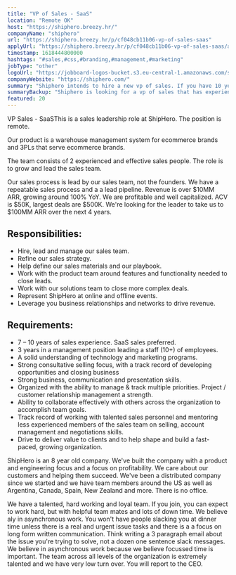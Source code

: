 ```yaml
---
title: "VP of Sales - SaaS"
location: "Remote OK"
host: "https://shiphero.breezy.hr/"
companyName: "shiphero"
url: "https://shiphero.breezy.hr/p/cf048cb11b06-vp-of-sales-saas"
applyUrl: "https://shiphero.breezy.hr/p/cf048cb11b06-vp-of-sales-saas/apply"
timestamp: 1618444800000
hashtags: "#sales,#css,#branding,#management,#marketing"
jobType: "other"
logoUrl: "https://jobboard-logos-bucket.s3.eu-central-1.amazonaws.com/shiphero"
companyWebsite: "https://shiphero.com/"
summary: "Shiphero intends to hire a new vp of sales. If you have 10 years of sales experience, consider applying."
summaryBackup: "Shiphero is looking for a vp of sales that has experience in: #sales, #css, #branding."
featured: 20
---
```


VP Sales - SaaSThis is a sales leadership role at ShipHero. The position is remote.

Our product is a warehouse management system for ecommerce brands and 3PLs that serve ecommerce brands.

The team consists of 2 experienced and effective sales people. The role is to grow and lead the sales team.

Our sales process is lead by our sales team, not the founders. We have a repeatable sales process and a a lead pipeline. Revenue is over $10MM ARR, growing around 100% YoY. We are profitable and well capitalized. ACV is $50K, largest deals are $500K. We're looking for the leader to take us to $100MM ARR over the next 4 years.

## Responsibilities:

*   Hire, lead and manage our sales team.
*   Refine our sales strategy.
*   Help define our sales materials and our playbook.
*   Work with the product team around features and functionality needed to close leads.
*   Work with our solutions team to close more complex deals.
*   Represent ShipHero at online and offline events.
*   Leverage you business relationships and networks to drive revenue.

## Requirements:

*   7 – 10 years of sales experience. SaaS sales preferred.
*   3 years in a management position leading a staff (10+) of employees.
*   A solid understanding of technology and marketing programs.
*   Strong consultative selling focus, with a track record of developing opportunities and closing business
*   Strong business, communication and presentation skills.
*   Organized with the ability to manage & track multiple priorities. Project / customer relationship management a strength.
*   Ability to collaborate effectively with others across the organization to accomplish team goals.
*   Track record of working with talented sales personnel and mentoring less experienced members of the sales team on selling, account management and negotiations skills.
*   Drive to deliver value to clients and to help shape and build a fast-paced, growing organization.

ShipHero is an 8 year old company. We've built the company with a product and engineering focus and a focus on profitability. We care about our customers and helping them succeed. We've been a distributed company since we started and we have team members around the US as well as Argentina, Canada, Spain, New Zealand and more. There is no office.

We have a talented, hard working and loyal team. If you join, you can expect to work hard, but with helpful team mates and lots of down time. We believe aly in asynchronous work. You won't have people slacking you at dinner time unless there is a real and urgent issue tasks and there is a a focus on long form written communication. Think writing a 3 paragraph email about the issue you're trying to solve, not a dozen one sentence slack messages. We believe in asynchronous work because we believe focussed time is important. The team across all levels of the organization is extremely talented and we have very low turn over. You will report to the CEO.
